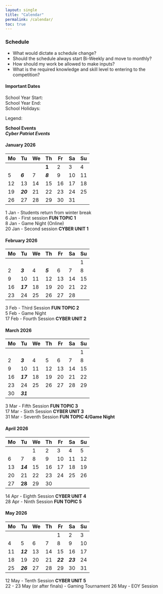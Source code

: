 ```yaml
---
layout: single
title: "Calendar"
permalink: /calendar/
toc: true
---
```


### Schedule

- What would dictate a schedule change?
- Should the schedule always start Bi-Weekly and move to monthly?
- How should my work be allowed to make inputs?
- What is the required knowledge and skill level to entering to the competition?

#### Important Dates

School Year Start:  
School Year End:  
School Holidays:  

Legend:

**School Events**  
***Cyber Patriot Events***

#### January 2026

| Mo | Tu | We | Th | Fr | Sa | Su |
|---|---|---|---|---|---|---|
|   |   |   | **1** | 2 | 3 | 4 |
| 5 | ***6*** | 7 | ***8*** | 9 | 10 | 11 |
| 12 | 13 | 14 | 15 | 16 | 17 | 18 |
| 19 | ***20*** | 21 | 22 | 23 | 24 | 25 |
| 26 | 27 | 28 | 29 | 30 | 31 |   |

1 Jan - Students return from winter break  
6 Jan - First session **FUN TOPIC 1**  
8 Jan - Game Night (Online)  
20 Jan - Second session **CYBER UNIT 1**

#### February 2026

| Mo | Tu | We | Th | Fr | Sa | Su |
|---|---|---|---|---|---|---|
|   |   |   |   |   |   | 1 |
| 2 | ***3*** | 4 | ***5*** | 6 | 7 | 8 |
| 9 | 10 | 11 | 12 | 13 | 14 | 15 |
| 16 | ***17*** | 18 | 19 | 20 | 21 | 22 |
| 23 | 24 | 25 | 26 | 27 | 28 |   |

3 Feb - Third Session **FUN TOPIC 2**  
5 Feb - Game Night  
17 Feb - Fourth Session **CYBER UNIT 2**

#### March 2026

| Mo | Tu | We | Th | Fr | Sa | Su |
|---|---|---|---|---|---|---|
|   |   |   |   |   |   | 1 |
| 2 | ***3*** | 4 | 5 | 6 | 7 | 8 |
| 9 | 10 | 11 | 12 | 13 | 14 | 15 |
| 16 | ***17*** | 18 | 19 | 20 | 21 | 22 |
| 23 | 24 | 25 | 26 | 27 | 28 | 29 |
| 30 | ***31*** |   |   |   |   |   |

3 Mar - Fifth Session **FUN TOPIC 3**  
17 Mar - Sixth Session **CYBER UNIT 3**  
31 Mar - Seventh Session **FUN TOPIC 4/Game Night**

#### April 2026

| Mo | Tu | We | Th | Fr | Sa | Su |
|---|---|---|---|---|---|---|
|   |   | 1 | 2 | 3 | 4 | 5 |
| 6 | 7 | 8 | 9 | 10 | 11 | 12 |
| 13 | ***14*** | 15 | 16 | 17 | 18 | 19 |
| 20 | 21 | 22 | 23 | 24 | 25 | 26 |
| 27 | **28** | 29 | 30 |   |   |   |

14 Apr - Eighth Session **CYBER UNIT 4**  
28 Apr - Ninth Session **FUN TOPIC 5**

#### May 2026

| Mo | Tu | We | Th | Fr | Sa | Su |
|---|---|---|---|---|---|---|
|   |   |   |   | 1 | 2 | 3 |
| 4 | 5 | 6 | 7 | 8 | 9 | 10 |
| 11 | ***12*** | 13 | 14 | 15 | 16 | 17 |
| 18 | 19 | 20 | 21 | ***22*** | ***23*** | 24 |
| 25 | ***26*** | 27 | 28 | 29 | 30 | 31 |

12 May - Tenth Session **CYBER UNIT 5**  
22 - 23 May (or after finals) - Gaming Tournament
26 May - EOY Session  
